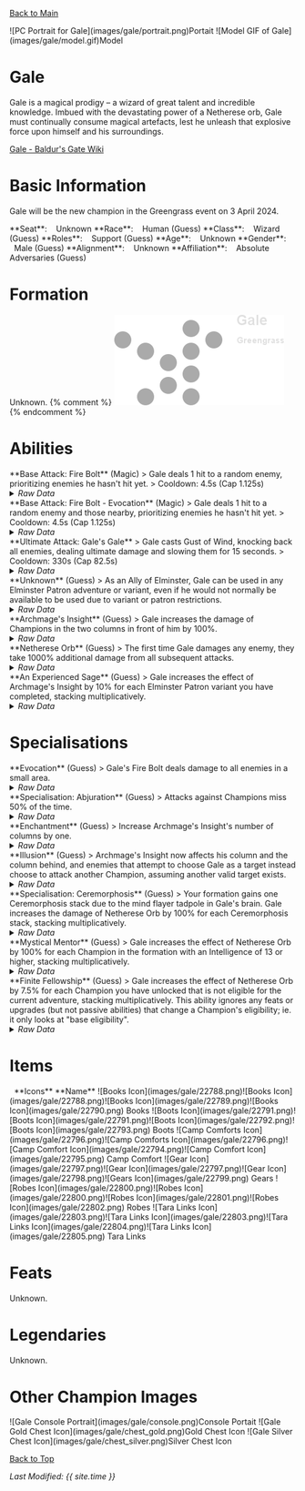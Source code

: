 [Back to Main](index.md)

<span class="championPortraitsRow">
    <span class="championPortraitsImage">
        ![PC Portrait for Gale](images/gale/portrait.png)Portait
    </span>
    <span class="championPortraitsImage">
        ![Model GIF of Gale](images/gale/model.gif)Model
    </span>
</span>

# Gale

Gale is a magical prodigy – a wizard of great talent and incredible knowledge. Imbued with the devastating power of a Netherese orb, Gale must continually consume magical artefacts, lest he unleash that explosive force upon himself and his surroundings.

[Gale - Baldur's Gate Wiki](https://bg3.wiki/wiki/Gale)

# Basic Information

Gale will be the new champion in the Greengrass event on 3 April 2024.

<span class="champStatsTableColumn">
    <span class="champStatsTableRow">
        <span class="champStatsTableInfoHeader">
            <span style="margin-right:4px;">**Seat**:</span>
        </span>
        <span class="champStatsTableInfoSmall">
            <span style="margin-left:8px;">Unknown</span>
        </span>
    </span>
    <span class="champStatsTableRow">
        <span class="champStatsTableInfoHeader">
            <span style="margin-right:4px;">**Race**:</span>
        </span>
        <span class="champStatsTableInfoSmall">
            <span style="margin-left:8px;">Human (Guess)</span>
        </span>
    </span>
    <span class="champStatsTableRow">
        <span class="champStatsTableInfoHeader">
            <span style="margin-right:4px;">**Class**:</span>
        </span>
        <span class="champStatsTableInfoSmall">
            <span style="margin-left:8px;">Wizard (Guess)</span>
        </span>
    </span>
    <span class="champStatsTableRow">
        <span class="champStatsTableInfoHeader">
            <span style="margin-right:4px;">**Roles**:</span>
        </span>
        <span class="champStatsTableInfoSmall">
            <span style="margin-left:8px;">Support (Guess)</span>
        </span>
    </span>
    <span class="champStatsTableRow">
        <span class="champStatsTableInfoHeader">
            <span style="margin-right:4px;">**Age**:</span>
        </span>
        <span class="champStatsTableInfoSmall">
            <span style="margin-left:8px;">Unknown</span>
        </span>
    </span>
    <span class="champStatsTableRow">
        <span class="champStatsTableInfoHeader">
            <span style="margin-right:4px;">**Gender**:</span>
        </span>
        <span class="champStatsTableInfoSmall">
            <span style="margin-left:8px;">Male (Guess)</span>
        </span>
    </span>
    <span class="champStatsTableRow">
        <span class="champStatsTableInfoHeader">
            <span style="margin-right:4px;">**Alignment**:</span>
        </span>
        <span class="champStatsTableInfoSmall">
            <span style="margin-left:8px;">Unknown</span>
        </span>
    </span>
    <span class="champStatsTableRow">
        <span class="champStatsTableInfoHeader">
            <span style="margin-right:4px;">**Affiliation**:</span>
        </span>
        <span class="champStatsTableInfoSmall">
            <span style="margin-left:8px;">Absolute Adversaries (Guess)</span>
        </span>
    </span>
</span>

# Formation

Unknown.
{% comment %}
<span class="formationBorder">
    ![Formation Layout](images/gale/formation.png)
</span>
{% endcomment %}

# Abilities

<div markdown="1" class="abilityBorder"><div markdown="1" class="abilityBorderInner">
**Base Attack: Fire Bolt** (Magic)
> Gale deals 1 hit to a random enemy, prioritizing enemies he hasn't hit yet.  
> Cooldown: 4.5s (Cap 1.125s)
<details><summary><em>Raw Data</em></summary>
<p>
<pre>
{
    "id": 743,
    "name": "Fire Bolt",
    "description": "Gale deals 1 hit to a random enemy, prioritizing enemies he hasn't hit yet.",
    "long_description": "",
    "graphic_id": 0,
    "target": "gale_random_prefer_non_debuffed",
    "num_targets": 1,
    "aoe_radius": 0,
    "damage_modifier": 1,
    "cooldown": 4.5,
    "animations": [
        {
            "type": "ranged_attack",
            "projectile": "pd_generic_projectile",
            "shoot_offset_y": -25,
            "shoot_offset_x": 30,
            "shoot_frame": 13,
            "shoot_sound": 149,
            "hit_sound": 133,
            "projectile_details": {
                "hash": "dhadius_firebolt",
                "projectile_hit_graphic_id": 1318,
                "projectile_speed": 1600,
                "projectile_graphic_id": 22787,
                "trail": {
                    "particle_graphic_ids": [
                        "22787"
                    ],
                    "lifespan": 0.2,
                    "spawn_rate": 100,
                    "initial_velocity": {
                        "x": 0,
                        "y": 0
                    },
                    "velocity_jitter": {
                        "x": 30,
                        "y": 30
                    },
                    "rotation_jitter": 30,
                    "alpha_lerp": {
                        "0": 0,
                        "0.1": 0.75,
                        "0.5": 0.3,
                        "1": 0
                    },
                    "scale_lerp": [
                        {
                            "x": 0.65,
                            "y": 0.65
                        },
                        {
                            "x": 1.5,
                            "y": 1.5
                        }
                    ],
                    "tint_lerp": {
                        "0": "#FFFF00",
                        "0.3": "#FF0000",
                        "0.6": "#000000"
                    }
                },
                "percent_height_offset": 5,
                "use_auto_rotation": true
            }
        }
    ],
    "tags": [
        "ranged"
    ],
    "damage_types": [
        "magic"
    ]
}
</pre>
</p>
</details>
</div></div>
<div markdown="1" class="abilityBorder"><div markdown="1" class="abilityBorderInner">
**Base Attack: Fire Bolt - Evocation** (Magic)
> Gale deals 1 hit to a random enemy and those nearby, prioritizing enemies he hasn't hit yet.  
> Cooldown: 4.5s (Cap 1.125s)
<details><summary><em>Raw Data</em></summary>
<p>
<pre>
{
    "id": 744,
    "name": "Fire Bolt - Evocation",
    "description": "Gale deals 1 hit to a random enemy and those nearby, prioritizing enemies he hasn't hit yet.",
    "long_description": "",
    "graphic_id": 0,
    "target": "gale_random_prefer_non_debuffed",
    "num_targets": 1,
    "aoe_radius": 0,
    "damage_modifier": 1,
    "cooldown": 4.5,
    "animations": [
        {
            "type": "ranged_attack",
            "projectile": "pd_generic_projectile",
            "shoot_offset_y": -25,
            "shoot_offset_x": 30,
            "shoot_frame": 13,
            "shoot_sound": 149,
            "hit_sound": 133,
            "projectile_details": {
                "hash": "dhadius_firebolt",
                "projectile_hit_graphic_id": 1318,
                "projectile_speed": 1600,
                "projectile_graphic_id": 22787,
                "trail": {
                    "particle_graphic_ids": [
                        "22787"
                    ],
                    "lifespan": 0.2,
                    "spawn_rate": 100,
                    "initial_velocity": {
                        "x": 0,
                        "y": 0
                    },
                    "velocity_jitter": {
                        "x": 30,
                        "y": 30
                    },
                    "rotation_jitter": 30,
                    "alpha_lerp": {
                        "0": 0,
                        "0.1": 0.75,
                        "0.5": 0.3,
                        "1": 0
                    },
                    "scale_lerp": [
                        {
                            "x": 0.65,
                            "y": 0.65
                        },
                        {
                            "x": 1.5,
                            "y": 1.5
                        }
                    ],
                    "tint_lerp": {
                        "0": "#FFFF00",
                        "0.3": "#FF0000",
                        "0.6": "#000000"
                    }
                },
                "percent_height_offset": 5,
                "use_auto_rotation": true
            }
        }
    ],
    "tags": [
        "ranged"
    ],
    "damage_types": [
        "magic"
    ]
}
</pre>
</p>
</details>
</div></div>

<div markdown="1" class="abilityBorder"><div markdown="1" class="abilityBorderInner">
**Ultimate Attack: Gale's Gale**
> Gale casts Gust of Wind, knocking back all enemies, dealing ultimate damage and slowing them for 15 seconds.  
> Cooldown: 330s (Cap 82.5s)
<details><summary><em>Raw Data</em></summary>
<p>
<pre>
{
    "id": 745,
    "name": "Gale's Gale",
    "description": "Gale knocks back all enemies dealing ultimate damage and slows them for 15 seconds.",
    "long_description": "Gale casts Gust of Wind, knocking back all enemies, dealing ultimate damage and slowing them for 15 seconds.",
    "graphic_id": 22837,
    "target": "all",
    "num_targets": 1,
    "aoe_radius": 0,
    "damage_modifier": 1,
    "cooldown": 330,
    "animations": [
        {
            "type": "ultimate_attack",
            "ultimate": "gale",
            "projectile_details": {
                "hash": "gale_ult",
                "projectile_speed": 1500,
                "tween_func": "strong_in_out",
                "reset_defaults": true,
                "target_offset_y": 0,
                "trail": {
                    "particle_graphic_ids": [
                        "22786"
                    ],
                    "lifespan": 0.7,
                    "spawn_rate": 100,
                    "spawn_shape_scale": {
                        "x": 200,
                        "y": 200
                    },
                    "initial_velocity": {
                        "x": 0,
                        "y": 0
                    },
                    "velocity_jitter": {
                        "x": 30,
                        "y": 30
                    },
                    "rotation_jitter": 0,
                    "alpha_lerp": [
                        1
                    ],
                    "scale_lerp": [
                        {
                            "x": 2.5,
                            "y": 2.5
                        }
                    ],
                    "tint_lerp": {
                        "0": "#FFFFFF",
                        "0.1": "#ddf2fe",
                        "0.4": "#d3fbfb",
                        "0.6": "#ddf2fe",
                        "0.75": "#c3c3c3"
                    }
                }
            }
        }
    ],
    "tags": [
        "ranged",
        "aoe",
        "ultimate"
    ],
    "damage_types": [
        "magic"
    ]
}
</pre>
</p>
</details>
</div></div>

<div markdown="1" class="abilityBorder"><div markdown="1" class="abilityBorderInner">
**Unknown** (Guess)
> As an Ally of Elminster, Gale can be used in any Elminster Patron adventure or variant, even if he would not normally be available to be used due to variant or patron restrictions.
<details><summary><em>Raw Data</em></summary>
<p>
<pre>
{
    "id": 1891,
    "flavour_text": "",
    "description": {
        "desc": "As an Ally of Elminster, Gale can be used in any Elminster Patron adventure or variant, even if he would not normally be available to be used due to variant or patron restrictions."
    },
    "effect_keys": [
        {
            "effect_string": "do_nothing"
        }
    ],
    "requirements": "",
    "graphic_id": 0,
    "large_graphic_id": 0,
    "properties": {
        "is_formation_ability": true,
        "type": "upgrade",
        "formation_circle_icon": false,
        "owner_use_outgoing_description": true,
        "retain_on_slot_changed": true
    }
}
</pre>
</p>
</details>
</div></div>

<div markdown="1" class="abilityBorder"><div markdown="1" class="abilityBorderInner">
**Archmage's Insight** (Guess)
> Gale increases the damage of Champions in the two columns in front of him by 100%.
<details><summary><em>Raw Data</em></summary>
<p>
<pre>
{
    "id": 1892,
    "flavour_text": "",
    "description": {
        "conditions": [
            {
                "condition": "upgrade_purchased 14576",
                "desc": "Gale increases the damage of Champions in the three columns in front of him by $(amount)%."
            },
            {
                "condition": "upgrade_purchased 14577",
                "desc": "Gale increases the damage of Champions in his column and the column behind him by $(amount)%."
            },
            {
                "desc": "Gale increases the damage of Champions in the two columns in front of him by $(amount)%."
            }
        ]
    },
    "effect_keys": [
        {
            "effect_string": "hero_dps_multiplier_mult,100",
            "targets": [
                "next_two_col"
            ]
        }
    ],
    "requirements": "",
    "graphic_id": 22828,
    "large_graphic_id": 22825,
    "properties": {
        "is_formation_ability": true,
        "owner_use_outgoing_description": true
    }
}
</pre>
</p>
</details>
</div></div>

<div markdown="1" class="abilityBorder"><div markdown="1" class="abilityBorderInner">
**Netherese Orb** (Guess)
> The first time Gale damages any enemy, they take 1000% additional damage from all subsequent attacks.
<details><summary><em>Raw Data</em></summary>
<p>
<pre>
{
    "id": 1893,
    "flavour_text": "",
    "description": {
        "desc": "The first time Gale damages any enemy, they take $(amount)% additional damage from all subsequent attacks."
    },
    "effect_keys": [
        {
            "off_when_benched": true,
            "effect_string": "gale_netherese_orb,1000",
            "debuffing_attack_ids": [
                743,
                744
            ],
            "debuff_effects": [
                {
                    "effect_string": "gale_netherese_orb_debuff"
                },
                {
                    "effect_string": "increase_monster_damage,$amount",
                    "active_graphic_id": 22872,
                    "active_graphic_x": 0,
                    "active_graphic_y": -60,
                    "stacks_on_reapply": true,
                    "manual_stacking": true,
                    "default_stacks": 1,
                    "max_stacks": 1,
                    "stacks_multiply": false,
                    "use_collection_source": true
                }
            ]
        }
    ],
    "requirements": "",
    "graphic_id": 22829,
    "large_graphic_id": 22826,
    "properties": {
        "is_formation_ability": true,
        "owner_use_outgoing_description": true
    }
}
</pre>
</p>
</details>
</div></div>

<div markdown="1" class="abilityBorder"><div markdown="1" class="abilityBorderInner">
**An Experienced Sage** (Guess)
> Gale increases the effect of Archmage's Insight by 10% for each Elminster Patron variant you have completed, stacking multiplicatively.
<details><summary><em>Raw Data</em></summary>
<p>
<pre>
{
    "id": 1894,
    "flavour_text": "",
    "description": {
        "desc": "Gale increases the effect of Archmage's Insight by $(amount)% for each Elminster Patron variant you have completed, stacking multiplicatively."
    },
    "effect_keys": [
        {
            "effect_string": "buff_upgrade,10,14571",
            "show_bonus": true,
            "amount_func": "mult",
            "stack_func": "per_patron_variant_complete",
            "patron_id": 1,
            "stack_title": "Elminster Patron Variants Complete"
        }
    ],
    "requirements": "",
    "graphic_id": 22827,
    "large_graphic_id": 22824,
    "properties": {
        "is_formation_ability": true
    }
}
</pre>
</p>
</details>
</div></div>

# Specialisations

<div markdown="1" class="abilityBorder"><div markdown="1" class="abilityBorderInner">
**Evocation** (Guess)
> Gale's Fire Bolt deals damage to all enemies in a small area.
<details><summary><em>Raw Data</em></summary>
<p>
<pre>
{
    "id": 1895,
    "flavour_text": "",
    "description": {
        "desc": "Gale's Fire Bolt deals damage to all enemies in a small area."
    },
    "effect_keys": [
        {
            "effect_string": "change_base_attack,744"
        }
    ],
    "requirements": "",
    "graphic_id": 0,
    "large_graphic_id": 0,
    "properties": {
        "is_formation_ability": true,
        "type": "upgrade",
        "formation_circle_icon": false,
        "owner_use_outgoing_description": true
    }
}
</pre>
</p>
</details>
</div></div>

<div markdown="1" class="abilityBorder"><div markdown="1" class="abilityBorderInner">
**Specialisation: Abjuration** (Guess)
> Attacks against Champions miss 50% of the time.
<details><summary><em>Raw Data</em></summary>
<p>
<pre>
{
    "id": 1896,
    "flavour_text": "",
    "description": {
        "desc": "Attacks against Champions miss $(amount)% of the time."
    },
    "effect_keys": [
        {
            "effect_string": "evade_damage_change,50",
            "targets": [
                "all"
            ]
        }
    ],
    "requirements": "",
    "graphic_id": 0,
    "large_graphic_id": 0,
    "properties": {
        "is_formation_ability": true,
        "type": "upgrade",
        "formation_circle_icon": false
    }
}
</pre>
</p>
</details>
</div></div>

<div markdown="1" class="abilityBorder"><div markdown="1" class="abilityBorderInner">
**Enchantment** (Guess)
> Increase Archmage's Insight's number of columns by one.
<details><summary><em>Raw Data</em></summary>
<p>
<pre>
{
    "id": 1897,
    "flavour_text": "",
    "description": {
        "desc": "Increase Archmage's Insight's number of columns by one."
    },
    "effect_keys": [
        {
            "effect_string": "change_upgrade_targets,14571",
            "effect_index": 0,
            "new_targets": "next_three_col"
        }
    ],
    "requirements": "",
    "graphic_id": 0,
    "large_graphic_id": 0,
    "properties": {
        "is_formation_ability": true,
        "type": "upgrade",
        "formation_circle_icon": false
    }
}
</pre>
</p>
</details>
</div></div>

<div markdown="1" class="abilityBorder"><div markdown="1" class="abilityBorderInner">
**Illusion** (Guess)
> Archmage's Insight now affects his column and the column behind, and enemies that attempt to choose Gale as a target instead choose to attack another Champion, assuming another valid target exists.
<details><summary><em>Raw Data</em></summary>
<p>
<pre>
{
    "id": 1898,
    "flavour_text": "",
    "description": {
        "desc": "Archmage's Insight now affects his column and the column behind, and enemies that attempt to choose Gale as a target instead choose to attack another Champion, assuming another valid target exists."
    },
    "effect_keys": [
        {
            "effect_string": "change_upgrade_targets,14571",
            "effect_index": 0,
            "new_targets": "col_and_prev_col"
        },
        {
            "effect_string": "reverse_taunt"
        }
    ],
    "requirements": "",
    "graphic_id": 0,
    "large_graphic_id": 0,
    "properties": {
        "is_formation_ability": true
    }
}
</pre>
</p>
</details>
</div></div>

<div markdown="1" class="abilityBorder"><div markdown="1" class="abilityBorderInner">
**Specialisation: Ceremorphosis** (Guess)
> Your formation gains one Ceremorphosis stack due to the mind flayer tadpole in Gale's brain. Gale increases the damage of Netherese Orb by 100% for each Ceremorphosis stack, stacking multiplicatively.
<details><summary><em>Raw Data</em></summary>
<p>
<pre>
{
    "id": 1899,
    "flavour_text": "",
    "description": {
        "desc": "Your formation gains one Ceremorphosis stack due to the mind flayer tadpole in Gale's brain. Gale increases the damage of Netherese Orb by 100% for each Ceremorphosis stack, stacking multiplicatively."
    },
    "effect_keys": [
        {
            "off_when_benched": true,
            "effect_string": "buff_upgrade,100,14572",
            "stack_func": "per_ceremorphosis_stacks",
            "amount_func": "mult",
            "stacks_multiply": true,
            "show_bonus": true,
            "stack_title": "Total Ceremorphosis Stacks",
            "total_title": "Total Bonus",
            "desc_forced_order": 2,
            "amount_updated_listeners": [
                "upgrade_unlocked",
                "slot_changed",
                "feat_changed"
            ]
        },
        {
            "off_when_benched": true,
            "outgoing_buffs": false,
            "effect_string": "gale_ceremorphosis_stacks,1",
            "manual_stacking": true,
            "stacks_multiply": false,
            "show_stacks": true,
            "stack_title": "Gale Ceremorphosis Stacks",
            "desc_forced_order": 1
        }
    ],
    "requirements": "",
    "graphic_id": 0,
    "large_graphic_id": 0,
    "properties": {
        "is_formation_ability": true,
        "type": "upgrade",
        "formation_circle_icon": false,
        "owner_use_outgoing_description": true,
        "indexed_effect_properties": true,
        "per_effect_index_bonuses": true,
        "default_bonus_index": 0,
        "retain_on_slot_changed": true,
        "spec_option_post_apply_info": "Current Ceremorphosis Stacks: $num_stacks"
    }
}
</pre>
</p>
</details>
</div></div>

<div markdown="1" class="abilityBorder"><div markdown="1" class="abilityBorderInner">
**Mystical Mentor** (Guess)
> Gale increases the effect of Netherese Orb by 100% for each Champion in the formation with an Intelligence of 13 or higher, stacking multiplicatively.
<details><summary><em>Raw Data</em></summary>
<p>
<pre>
{
    "id": 1900,
    "flavour_text": "",
    "description": {
        "desc": "Gale increases the effect of Netherese Orb by $(amount)% for each Champion in the formation with an Intelligence of $(min_stat_value) or higher, stacking multiplicatively."
    },
    "effect_keys": [
        {
            "effect_string": "buff_upgrade,100,14572",
            "amount_func": "mult",
            "stack_func": "per_hero_attribute",
            "min_stat_value": 13,
            "per_hero_expr": "as_int(GetStat(`int`) >= min_stat_value)",
            "show_bonus": true,
            "amount_updated_listeners": [
                "upgrade_unlocked",
                "slot_changed",
                "feat_changed"
            ]
        }
    ],
    "requirements": "",
    "graphic_id": 0,
    "large_graphic_id": 0,
    "properties": {
        "is_formation_ability": true,
        "type": "upgrade",
        "formation_circle_icon": false,
        "owner_use_outgoing_description": true,
        "retain_on_slot_changed": true,
        "spec_option_post_apply_info": "Int 13+ Champions in Formation: $num_stacks"
    }
}
</pre>
</p>
</details>
</div></div>

<div markdown="1" class="abilityBorder"><div markdown="1" class="abilityBorderInner">
**Finite Fellowship** (Guess)
> Gale increases the effect of Netherese Orb by 7.5% for each Champion you have unlocked that is not eligible for the current adventure, stacking multiplicatively. This ability ignores any feats or upgrades (but not passive abilities) that change a Champion's eligibility; ie. it only looks at "base eligibility".
<details><summary><em>Raw Data</em></summary>
<p>
<pre>
{
    "id": 1901,
    "flavour_text": "",
    "description": {
        "desc": "Gale increases the effect of Netherese Orb by $(amount)% for each Champion you have unlocked that is not eligible for the current adventure, stacking multiplicatively. This ability ignores any feats or upgrades (but not passive abilities) that change a Champion's eligibility; ie. it only looks at \"base eligibility\"."
    },
    "effect_keys": [
        {
            "effect_string": "buff_upgrade,7.5,14572",
            "amount_func": "mult",
            "stack_func": "per_hero_attribute",
            "post_process_expr": "num_initially_unavailable_owned_heroes",
            "show_bonus": true,
            "amount_updated_listeners": [
                "upgrade_unlocked",
                "slot_changed",
                "feat_changed"
            ]
        }
    ],
    "requirements": "",
    "graphic_id": 0,
    "large_graphic_id": 0,
    "properties": {
        "is_formation_ability": true,
        "type": "upgrade",
        "formation_circle_icon": false,
        "owner_use_outgoing_description": true,
        "retain_on_slot_changed": true,
        "spec_option_post_apply_info": "Ineligible Champions: $num_stacks"
    }
}
</pre>
</p>
</details>
</div></div>

# Items

<span class="itemTableColumn">
    <span class="itemTableRowHeader">
        <span class="itemTableIcon">
            <span style="margin-left:8px;">**Icons**</span>
        </span>
        <span class="itemTableNameSmall">
            **Name**
        </span>
    </span>
    <span class="itemTableRow">
        <span class="itemTableIcon">
            <span class="itemTableIcon1">![Books Icon](images/gale/22788.png)</span><span class="itemTableIcon2">![Books Icon](images/gale/22788.png)</span><span class="itemTableIcon3">![Books Icon](images/gale/22789.png)</span><span class="itemTableIcon4">![Books Icon](images/gale/22790.png)</span>
        </span>
        <span class="itemTableNameSmall">
            Books
        </span>
    </span>
    <span class="itemTableRow">
        <span class="itemTableIcon">
            <span class="itemTableIcon1">![Boots Icon](images/gale/22791.png)</span><span class="itemTableIcon2">![Boots Icon](images/gale/22791.png)</span><span class="itemTableIcon3">![Boots Icon](images/gale/22792.png)</span><span class="itemTableIcon4">![Boots Icon](images/gale/22793.png)</span>
        </span>
        <span class="itemTableNameSmall">
            Boots
        </span>
    </span>
    <span class="itemTableRow">
        <span class="itemTableIcon">
            <span class="itemTableIcon1">![Camp Comforts Icon](images/gale/22796.png)</span><span class="itemTableIcon2">![Camp Comforts Icon](images/gale/22796.png)</span><span class="itemTableIcon3">![Camp Comfort Icon](images/gale/22794.png)</span><span class="itemTableIcon4">![Camp Comfort Icon](images/gale/22795.png)</span>
        </span>
        <span class="itemTableNameSmall">
            Camp Comfort
        </span>
    </span>
    <span class="itemTableRow">
        <span class="itemTableIcon">
            <span class="itemTableIcon1">![Gear Icon](images/gale/22797.png)</span><span class="itemTableIcon2">![Gear Icon](images/gale/22797.png)</span><span class="itemTableIcon3">![Gear Icon](images/gale/22798.png)</span><span class="itemTableIcon4">![Gears Icon](images/gale/22799.png)</span>
        </span>
        <span class="itemTableNameSmall">
            Gears
        </span>
    </span>
    <span class="itemTableRow">
        <span class="itemTableIcon">
            <span class="itemTableIcon1">![Robes Icon](images/gale/22800.png)</span><span class="itemTableIcon2">![Robes Icon](images/gale/22800.png)</span><span class="itemTableIcon3">![Robes Icon](images/gale/22801.png)</span><span class="itemTableIcon4">![Robes Icon](images/gale/22802.png)</span>
        </span>
        <span class="itemTableNameSmall">
            Robes
        </span>
    </span>
    <span class="itemTableRow">
        <span class="itemTableIcon">
            <span class="itemTableIcon1">![Tara Links Icon](images/gale/22803.png)</span><span class="itemTableIcon2">![Tara Links Icon](images/gale/22803.png)</span><span class="itemTableIcon3">![Tara Links Icon](images/gale/22804.png)</span><span class="itemTableIcon4">![Tara Links Icon](images/gale/22805.png)</span>
        </span>
        <span class="itemTableNameSmall">
            Tara Links
        </span>
    </span>
</span>

# Feats

Unknown.

# Legendaries

Unknown.

# Other Champion Images

<span class="championImagesColumn">
    <span class="championImagesRow">
        <span class="championImagesPortrait">
            ![Gale Console Portrait](images/gale/console.png)Console Portait
        </span>
    </span>
    <span class="championImagesRow">
        <span class="championImagesChests">
            ![Gale Gold Chest Icon](images/gale/chest_gold.png)Gold Chest Icon
        </span>
        <span class="championImagesChests">
            ![Gale Silver Chest Icon](images/gale/chest_silver.png)Silver Chest Icon
        </span>
    </span>
</span>

[Back to Top](#top)

*Last Modified: {{ site.time }}*
